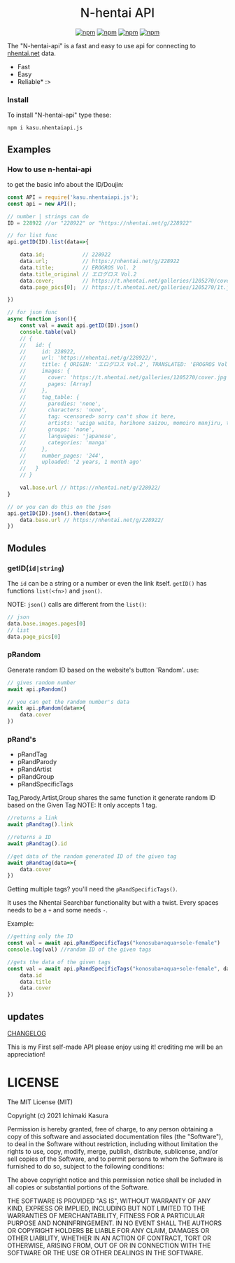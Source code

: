 <div style="text-align:center">
<h1 style="font-weight:500">N-hentai API</h1>
<p>
<a href="https://npmjs.com/package/kasu.nhentaiapi.js"><img alt="npm" src="https://img.shields.io/badge/stable%20version-2.7.2-brightgreen?style=flat"></a>
<a href="https://npmjs.com/package/kasu.nhentaiapi.js"><img alt="npm" src="https://img.shields.io/badge/lib%20folder%20size-12.6kB-green?style=flat"></a>
<a href="https://nhentai.net/g/177013"><img alt="npm" src="https://img.shields.io/badge/unofficial%20nhentai%20API-gray?style=flat"></a>
<a href="https://discord.com/api/oauth2/authorize?client_id=816244016282599454&permissions=162816&scope=bot"><img alt="npm" src="https://img.shields.io/badge/Try%20the%20DiscordBot%20-gray?style=flat"></a>
</p>
</div>

The "N-hentai-api" is a fast and easy to use api for connecting to [nhentai.net]("https://nhentai.net/") data.
* Fast
* Easy
* Reliable* :>

### Install

To install "N-hentai-api" type these:

```
npm i kasu.nhentaiapi.js
```

## Examples

### How to use n-hentai-api

to get the basic info about the ID/Doujin:

```js
const API = require('kasu.nhentaiapi.js');
const api = new API();

// number | strings can do
ID = 228922 //or "228922" or "https://nhentai.net/g/228922"

// for list func
api.getID(ID).list(data=>{

    data.id;            // 228922
    data.url;           // https://nhentai.net/g/228922
    data.title;         // EROGROS Vol. 2
    data.title_original // エログロス Vol.2
    data.cover;         // https://t.nhentai.net/galleries/1205270/cover.jpg
    data.page_pics[0];  // https://t.nhentai.net/galleries/1205270/1t.jpg

})

// for json func
async function json(){
    const val = await api.getID(ID).json()
    console.table(val)
    // {
    //   id: {      
    //     id: 228922,
    //     url: 'https://nhentai.net/g/228922/',
    //     title: { ORIGIN: 'エログロス Vol.2', TRANSLATED: 'EROGROS Vol. 2' },
    //     images: { 
    //       cover: 'https://t.nhentai.net/galleries/1205270/cover.jpg'
    //       pages: [Array]
    //     },
    //     tag_table: {
    //       parodies: 'none',
    //       characters: 'none',
    //       tag: <censored> sorry can't show it here,
    //       artists: 'uziga waita, horihone saizou, momoiro manjiru, tksn, faith, zero punch, hayami kuro, ai7n, senmu',
    //       groups: 'none',
    //       languages: 'japanese',
    //       categories: 'manga'
    //     },
    //     number_pages: '244',
    //     uploaded: '2 years, 1 month ago'
    //   }
    // }

    val.base.url // https://nhentai.net/g/228922/
}

// or you can do this on the json
api.getID(ID).json().then(data=>{
    data.base.url // https://nhentai.net/g/228922/
})
```

## Modules

### getID(``id|string``)

The ``id`` can be a string or a number or even the link itself.
``getID()`` has functions ``list(<fn>)`` and ``json()``.

NOTE:
``json()`` calls are different from the ``list()``:
```js
// json
data.base.images.pages[0]
// list
data.page_pics[0]
```

### pRandom

Generate random ID based on the website's button 'Random'.
use:
```js
// gives random number
await api.pRandom()

// you can get the random number's data
await api.pRandom(data=>{
    data.cover
})
```

### pRand's

* pRandTag
* pRandParody
* pRandArtist
* pRandGroup
* pRandSpecificTags

Tag,Parody,Artist,Group shares the same function it generate random ID based on the Given Tag
NOTE: It only accepts 1 tag.
```js
//returns a link
await pRandtag().link

//returns a ID
await pRandtag().id

//get data of the random generated ID of the given tag
await pRandtag(data=>{
    data.cover
})
```

Getting multiple tags? you'll need the ``pRandSpecificTags()``.

It uses the Nhentai Searchbar functionality but with a twist.
Every spaces needs to be a ``+`` and some needs ``-``.

Example:
```js
//getting only the ID
const val = await api.pRandSpecificTags("konosuba+aqua+sole-female")
console.log(val) //random ID of the given tags

//gets the data of the given tags
const val = await api.pRandSpecificTags("konosuba+aqua+sole-female", data=>{
    data.id
    data.title
    data.cover
})
```

## updates

[CHANGELOG](https://github.com/IchimakiKasura/kasu.nhentaiap.js/blob/main/CHANGELOG.md)

This is my First self-made API please enjoy using it!
crediting me will be an appreciation!

# LICENSE 
The MIT License (MIT)

Copyright (c) 2021 Ichimaki Kasura

Permission is hereby granted, free of charge, to any person obtaining a copy
of this software and associated documentation files (the "Software"), to deal
in the Software without restriction, including without limitation the rights
to use, copy, modify, merge, publish, distribute, sublicense, and/or sell
copies of the Software, and to permit persons to whom the Software is
furnished to do so, subject to the following conditions:

The above copyright notice and this permission notice shall be included in all
copies or substantial portions of the Software.

THE SOFTWARE IS PROVIDED "AS IS", WITHOUT WARRANTY OF ANY KIND, EXPRESS OR
IMPLIED, INCLUDING BUT NOT LIMITED TO THE WARRANTIES OF MERCHANTABILITY,
FITNESS FOR A PARTICULAR PURPOSE AND NONINFRINGEMENT. IN NO EVENT SHALL THE
AUTHORS OR COPYRIGHT HOLDERS BE LIABLE FOR ANY CLAIM, DAMAGES OR OTHER
LIABILITY, WHETHER IN AN ACTION OF CONTRACT, TORT OR OTHERWISE, ARISING FROM,
OUT OF OR IN CONNECTION WITH THE SOFTWARE OR THE USE OR OTHER DEALINGS IN THE
SOFTWARE.
